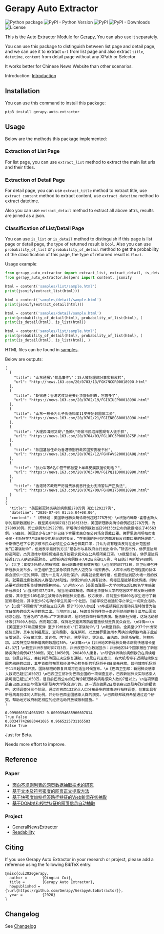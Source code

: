# Gerapy Auto Extractor

![Python package](https://github.com/Gerapy/GerapyAutoExtractor/workflows/Python%20package/badge.svg)
![PyPI - Python Version](https://img.shields.io/pypi/pyversions/gerapy-auto-extractor)
![PyPI](https://img.shields.io/pypi/v/gerapy-auto-extractor)
![PyPI - Downloads](https://img.shields.io/pypi/dm/gerapy-auto-extractor)
![License](https://img.shields.io/badge/license-Apache%202-blue)

This is the Auto Extractor Module for [Gerapy](https://github.com/Gerapy/Gerapy), You can also use it separately.

You can use this package to distinguish between list page and detail page, and we can use it to extract
`url` from list page and also extract `title`, `datetime`, `content` from detail page without any XPath or Selector.

It works better for Chinese News Website than other scenarios.

Introduction: [Introduction](https://www.v2ex.com/t/687948)

## Installation

You can use this command to install this package:

```
pip3 install gerapy-auto-extractor
```

## Usage

Below are the methods this package implemented:

### Extraction of List Page

For list page, you can use `extract_list` method to extract the main list urls and their titles.

### Extraction of Detail Page

For detail page, you can use `extract_title` method to extract title, use `extract_content` method to extract content,
use `extract_datetime` method to extract datetime.

Also you can use `extract_detail` method to extract all above attrs, results are joined as a json.

### Classification of List/Detail Page

You can use `is_list` or `is_detail` method to distinguish if this page is list page or detail page, the type of returned result is `bool`.
Also you can use `probability_of_list` or `probability_of_detail` method to get the probability of the classification of this page, the type of returned result is `float`.

Usage example:

```python
from gerapy_auto_extractor import extract_list, extract_detail, is_detail, is_list, probability_of_detail, probability_of_list
from gerapy_auto_extractor.helpers import content, jsonify

html = content('samples/list/sample.html')
print(jsonify(extract_list(html)))

html = content('samples/detail/sample.html')
print(jsonify(extract_detail(html)))

html = content('samples/detail/sample.html')
print(probability_of_detail(html), probability_of_list(html), )
print(is_detail(html), is_list(html))

html = content('samples/list/sample.html')
print(probability_of_detail(html), probability_of_list(html), )
print(is_detail(html), is_list(html), )
```

HTML files can be found in [samples](./samples).

Below are outputs:

```
[
  {
    "title": "山东通报\"苟晶事件\"：15人被处理部分事实有反转",
    "url": "http://news.163.com/20/0703/13/FGK7NCOR0001899O.html"
  },
  {
    "title": "胡锡进：香港这仗就是要让华盛顿明白，它管多了",
    "url": "https://news.163.com/20/0702/19/FGI8IUEP0001899O.html"
  },
  {
    "title": "山东一校长为儿子伪造档案11岁开始领国家工资",
    "url": "https://news.163.com/20/0702/21/FGIENBGS0001899O.html"
  },
  {
    "title": "大理西洱河又现\"鱼腾\"奇景市民沿岸围观有人徒手抓",
    "url": "https://news.163.com/20/0704/03/FGLOFC3P0001875P.html"
  },
  {
    "title": "陈国基被任命为香港特别行政区国安委秘书长",
    "url": "https://news.163.com/20/0702/12/FGHFAVS200018AOQ.html"
  },
  {
    "title": "孙力军等6名中管干部被查上半年反腐数据说明啥？",
    "url": "https://news.163.com/20/0703/00/FGIPQ11D0001899O.html"
  },
  {
    "title": "香港特区政府严厉谴责暴徒恶行全力支持警队严正执法",
    "url": "https://news.163.com/20/0702/09/FGH801750001899O.html"
  }
]
{
  "title": "美国新冠肺炎确诊病例超278万例 死亡129227例",
  "datetime": "2020-07-04 01:55:04+08:00",
  "content": "（原标题：美国新冠肺炎确诊病例超过278万例）\n根据约翰斯·霍普金斯大学的最新数据统计，截至美东时间7月3日16时33分，美国新冠肺炎确诊病例超过278万例，为2780916例，死亡病例为129227例。新增确诊病例数较当日9时33分公布的数据增长了40563例。\n目前，美国至少有19个州已经下令要求民众在公共场合佩戴口罩。佛罗里达州坦帕市市长简·卡斯特在7月3日接受电视采访时表示，“在美国的任何地方都没有反对戴口罩的好理由”。卡斯特已经下令要求该市民众必须在公众场合佩戴口罩，并认为没有理由反对在全州范围颁发“口罩强制令”，但她表示最好的方式“是各市与县政府自行发出命令。”除该市外，佛罗里达州的迈阿密，杰克逊维尔和棕榈滩县也开始要求民众在公共场所戴口罩。\n截至目前，佛罗里达有接近17万人确诊新冠肺炎，日增新确诊病例数于7月2日突破1万例，今日统计再新增9488例。\n【世卫：即使20%的人拥有抗体 新冠病毒还能有效传播】\n当地时间7月3日，世卫组织召开新冠肺炎发布会，世卫组织卫生紧急项目负责人迈克尔·瑞安表示，人群中出现任何程度的抗体都会提供一定的屏障，因为一旦有人得到保护，病毒就会更难传播，但要想达到防火墙一般的效果，就需要比例较高的人群呈抗体阳性。即使20%的人拥有抗体，病毒还是能够有效传播，同时还要考虑抗体所能提供的保护时长。\n详情>>\n【美国西雅图一大学宿舍区超100名学生感染新冠肺炎】\n当地时间7月3日，据当地媒体报道，西雅图华盛顿大学的宿舍区中暴发新冠肺炎疫情，其中至少105名学生被确诊为新冠肺炎患者。校方表示，目前至少有800名学生进行了新冠病毒检测，其中至少62名确诊学生同属一个社团，目前学校已被通知停止学生一切聚会活动。\n【白宫“不顾疫情”大搞独立日庆典 预计7500人参加】\n华盛顿特区的活动只是特朗普为独立日举办的盛大庆典的第二出。当地时间3日，特朗普将前往位于南达科他州的拉什莫尔山国家纪念公园，在著名的“总统山”下发表演讲，届时还将举行烟花表演。据法新社报道，这场活动预计吸引7500人参加，然而戴口罩、保持社交距离等防疫措施依然是靠民众自觉。\n详情>>\n【美国至少37州疫情反弹 至少19州发布\"口罩强制令\"】\n截至目前，全美至少37个州出现疫情反弹，其中加利福尼亚、亚利桑那、德克萨斯，以及佛罗里达州本周确诊病例数均高于此前日增记录，另有蒙大拿、爱达荷、内华达、佛罗里达、佐治亚、田纳西、路易斯安那、阿拉斯加，以及特拉华州新增病例数超过50%。\n详情>>\n【非洲地区新冠肺炎确诊病例快速增长至43.3万】\n截至非洲东部时间7月3日，非洲疾控中心数据显示：非洲地区54个国家报告了新冠肺炎确诊病例433500例，死亡10658例，208400人康复。\n尽管非洲确诊病例数仍在持续增加，但尼日利亚、塞拉利昂等国已决定恢复通航。\n尼日利亚表示，各大机场将于近期陆续恢复国内航班的运营，其中首都阿布贾和经济中心拉各斯的机场将于8日率先开放，其他城市机场将于11日起陆续开放。国际航班的恢复日期将在适当时候宣布。\n【巴西卫生部：新冠肺炎感染人数或已超过1050万】\n巴西卫生部针对巴西全国的一项调查显示，巴西新冠肺炎实际感染人数可能已超过1050万，是目前巴西公布的已确诊新冠肺炎病毒感染人数的7倍以上。\n这项调查是由巴西卫生部与佩洛塔斯联邦大学联合进行的。这一调查结果2日发表在巴西联邦政府的报告中。这项调查分三个阶段，通过对巴西133定点人口分布最多的城市进行抽样调查，估算出具有新冠病毒抗体的人群比例，并分析巴西全国感染人群的演变。\n巴西联邦政府希望通过这个研究，帮助地方政府制定相应的经济活动开放或限制措施。"
}

0.9990605314033392 0.0009394685966607814
True False
0.033477426883441685 0.9665225731165583
False True
```

Just for Beta.

Needs more effort to improve.

## Reference

### Paper

* [面向不规则列表的网页数据抽取技术的研究](http://www.cnki.com.cn/Article/CJFDTotal-JSYJ201509023.htm)
* [基于文本及符号密度的网页正文提取方法](https://kns.cnki.net/KCMS/detail/detail.aspx?dbcode=CJFQ&dbname=CJFDLAST2019&filename=GWDZ201908029&v=MDY4MTRxVHJXTTFGckNVUkxPZmJ1Wm5GQ2poVXJyQklqclBkTEc0SDlqTXA0OUhiWVI4ZVgxTHV4WVM3RGgxVDM=)
* [基于块密度加权标签路径特征的Web新闻在线抽取](https://kns.cnki.net/kcms/detail/detail.aspx?filename=PZKX201708010&dbcode=CJFQ&dbname=CJFD2017&v=)
* [基于DOM树和视觉特征的网页信息自动抽取](http://www.cnki.com.cn/Article/CJFDTOTAL-JSJC201310069.htm)

### Project

* [GeneralNewsExtractor](https://github.com/kingname/GeneralNewsExtractor)
* [Readability](https://github.com/buriy/python-readability)

## Citing 

If you use Gerapy Auto Extractor in your research or project, please add a reference using the following BibTeX entry.

```
@misc{cui2020gerapy,
  author =       {Qingcai Cui},
  title =        {Gerapy Auto Extractor},
  howpublished = {\url{https://github.com/Gerapy/GerapyAutoExtractor}},
  year =         {2020}
}
```

## Changelog

See [Changelog](./CHANGELOG.md)
